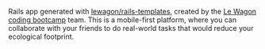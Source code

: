 Rails app generated with [lewagon/rails-templates](https://github.com/lewagon/rails-templates), created by the [Le Wagon coding bootcamp](https://www.lewagon.com) team.
This is a mobile-first platform, where you can collaborate with your friends to do real-world tasks that would reduce your ecological footprint.
